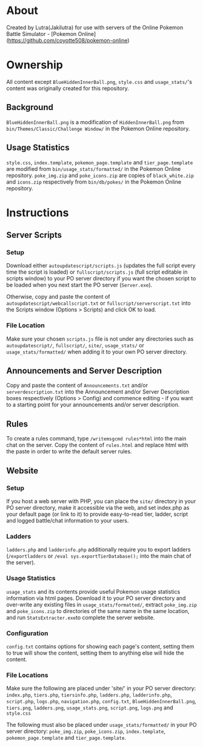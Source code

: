 # About

Created by Lutra(Jakilutra) for use with servers of the Online Pokemon Battle Simulator - [Pokemon Online] (https://github.com/coyotte508/pokemon-online)

# Ownership

All content except `BlueHiddenInnerBall.png`,  `style.css` and `usage_stats/`'s content was originally created for this repository. 

## Background

`BlueHiddenInnerBall.png` is a modification of `HiddenInnerBall.png` from `bin/Themes/Classic/Challenge Window/` in the Pokemon Online repository.

## Usage Statistics

`style.css`, `index.template`, `pokemon_page.template` and `tier_page.template`  are modified from `bin/usage_stats/formatted/` in the Pokemon Online repository.
`poke_img.zip` and `poke_icons.zip` are copies of `black_white.zip` and `icons.zip` respectively from `bin/db/pokes/`  in the Pokemon Online repository.

# Instructions

## Server Scripts

### Setup

Download either `autoupdatescript/scripts.js` (updates the full script every time the script is loaded) or `fullscript/scripts.js` (full script editable in scripts window) to your PO server directory if you want the chosen script to be loaded when you next start the PO server (`Server.exe`).

Otherwise, copy and paste the content of `autoupdatescript/webcallscript.txt` or `fullscript/serverscript.txt` into the Scripts window (Options > Scripts)  and click OK to load.

### File Location

Make sure your chosen `scripts.js` file is not under any directories such as `autoupdatescript/`, `fullscript/`, `site/`, `usage_stats/` or `usage_stats/formatted/` when adding it to your own PO server directory.

## Announcements and Server Description

Copy and paste the content of `Announcements.txt` and/or `serverdescription.txt` into the Announcement and/or Server Description boxes respectively (Options > Config) and commence editing - if you want to  a starting point for your announcements and/or server description.

## Rules

To create a rules command, type `/writemsgcmd rules*html` into the main chat on the server. Copy the content of `rules.html` and replace html with the paste in order to write the default server rules.

## Website

### Setup

If you host a web server with PHP, you can place the `site/` directory in your PO server directory, make it accessible via the web, and set index.php as your default page (or link to it) to provide easy-to-read tier, ladder, script and logged battle/chat information to your users.

### Ladders

`ladders.php` and `ladderinfo.php` additionally require you to export ladders (`/exportladders` or `/eval sys.exportTierDatabase();` into the main chat of the server).

### Usage Statistics

`usage_stats` and its contents provide useful Pokemon usage statistics information via html pages. Download it to your PO server directory and over-write any existing files in `usage_stats/formatted/`, extract `poke_img.zip` and `poke_icons.zip` to directories of the same name in the same location, and run `StatsExtracter.exe`to complete the server website.

### Configuration

`config.txt` contains options for showing each page's content, setting them to true will show the content, setting them to anything else will hide the content.

### File Locations

Make sure the following are placed under 'site/' in your PO server directory: `index.php`, `tiers.php`, `tiersinfo.php`, `ladders.php`, `ladderinfo.php`, `script.php`, `logs.php`, `navigation.php`, `config.txt`, `BlueHiddenInnerBall.png`, `tiers.png`, `ladders.png`, `usage_stats.png`, `script.png`, `logs.png` and `style.css`

The following must also be placed under `usage_stats/formatted/` in your PO server directory: `poke_img.zip`, `poke_icons.zip`, `index.template`, `pokemon_page.template` and `tier_page.template`.
